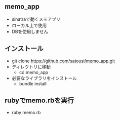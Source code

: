 ## memo_app
- sinatraで動くメモアプリ
- ローカル上で使用
- DBを使用しません
## インストール
- git clone https://github.com/satousi/memo_app.git
- ディレクトリに移動
  - cd memo_app
- 必要なライブラリをインストール
  - bundle install
## rubyでmemo.rbを実行
  - ruby memo.rb
